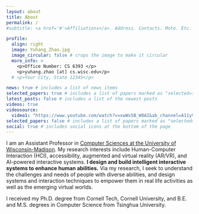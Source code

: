 ```yaml
---
layout: about
title: About
permalink: /
#subtitle: <a href='#'>Affiliations</a>. Address. Contacts. Moto. Etc.

profile:
  align: right
  image: Yuhang_Zhao.jpg
  image_circular: false # crops the image to make it circular
  more_info: >
    <p>Office Number: CS 6393 </p>
    <p>yuhang.zhao [at] cs.wisc.edu</p>
  # <p>Your City, State 12345</p>

news: true # includes a list of news items
selected_papers: true # includes a list of papers marked as "selected={true}"
latest_posts: false # includes a list of the newest posts
videos: true
videosource:
  video1: "https://www.youtube.com/watch?v=xwWx5B_W0AI&ab_channel=A11yVR-AccessibilityVirtualReality"
selected_papers: false # includes a list of papers marked as "selected={true}"
social: true # includes social icons at the bottom of the page
---
```


I am an Assistant Professor in [Computer Sciences at the University of Wisconsin-Madison](https://www.cs.wisc.edu/). My research interests include Human-Computer Interaction (HCI), accessibility, augmented and virtual reality (AR/VR), and AI-powered interactive systems. **I design and build intelligent interactive systems to enhance human abilities.** Via my research, I seek to understand the challenges and needs of people with diverse abilities, and design systems and interaction techniques to empower them in real life activities as well as the emerging virtual worlds.

<!-- My work has been published at many top-tier conferences and journals in the field of Human-Computer Interaction (including three best paper nominees), as well as 3 U.S. and international patents.  -->

I received my Ph.D. degree from Cornell Tech, Cornell University, and B.E. and M.S. degrees in Computer Science from Tsinghua University.

<!-- <br> -->
<!-- [<i class="ai ai-google-scholar" style="font-size: 1.2em;"></i> Google Scholar](https://scholar.google.com/citations?hl=en&user=yeNjTZUAAAAJ&view_op=list_works){:.btn} [Download CV](https://drive.google.com/file/d/1bDllACPVGUbxupZJ3wMsV0F7wEbEj50a/view){:.btn} -->

<!-- Write your biography here. Tell the world about yourself. Link to your favorite [subreddit](http://reddit.com). You can put a picture in, too. The code is already in, just name your picture `prof_pic.jpg` and put it in the `img/` folder. -->

<!-- Put your address / P.O. box / other info right below your picture. You can also disable any of these elements by editing `profile` property of the YAML header of your `_pages/about.md`. Edit `_bibliography/papers.bib` and Jekyll will render your [publications page](/al-folio/publications/) automatically. -->

<!-- Link to your social media connections, too. This theme is set up to use [Font Awesome icons](https://fontawesome.com/) and [Academicons](https://jpswalsh.github.io/academicons/), like the ones below. Add your Facebook, Twitter, LinkedIn, Google Scholar, or just disable all of them. -->

